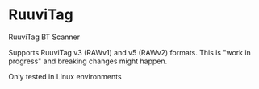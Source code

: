 # RuuviTag
RuuviTag BT Scanner

Supports RuuviTag v3 (RAWv1) and v5 (RAWv2) formats. 
This is "work in progress" and breaking changes might happen.

Only tested in Linux environments

